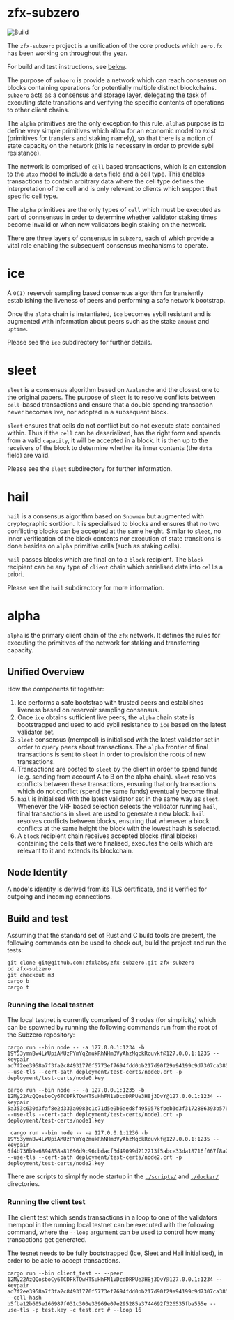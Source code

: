 # zfx-subzero
![Build](https://github.com/zfxlabs/zfx-subzero/actions/workflows/main.yml/badge.svg?branch=main)

The `zfx-subzero` project is a unification of the core products which `zero.fx` has been working on throughout the year.

For build and test instructions, see [below](#build-and-test).

The purpose of `subzero` is provide a network which can reach consensus on blocks containing operations for potentially multiple distinct blockchains. `subzero` acts as a consensus and storage layer, delegating the task of executing state transitions and verifying the specific contents of operations to other client chains.

The `alpha` primitives are the only exception to this rule. `alpha`s purpose is to define very simple primitives which allow for an economic model to exist (primitives for transfers and staking namely), so that there is a notion of state capacity on the network (this is necessary in order to provide sybil resistance).

The network is comprised of `cell` based transactions, which is an extension to the `utxo` model to include a `data` field and a cell type. This enables transactions to contain arbitrary data where the cell type defines the interpretation of the cell and is only relevant to clients which support that specific cell type.

The `alpha` primitives are the only types of `cell` which must be executed as part of connsensus in order to determine whether validator staking times become invalid or when new validators begin staking on the network.

There are three layers of consensus in `subzero`, each of which provide a vital role enabling the subsequent consensus mechanisms to operate.

# ice

A `O(1)` reservoir sampling based consensus algorithm for transiently establishing the liveness of peers and performing a safe network bootstrap.

Once the `alpha` chain is instantiated, `ice` becomes sybil resistant and is augmented with information about peers such as the stake `amount` and `uptime`.

Please see the `ice` subdirectory for further details.

# sleet

`sleet` is a consensus algorithm based on `Avalanche` and the closest one to the original papers. The purpose of `sleet` is to resolve conflicts between `cell`-based transactions and ensure that a double spending transaction never becomes live, nor adopted in a subsequent block.

`sleet` ensures that cells do not conflict but do not execute state contained within. Thus if the `cell` can be deserialized, has the right form and spends from a valid `capacity`, it will be accepted in a block. It is then up to the receivers of the block to determine whether its inner contents (the `data` field) are valid.

Please see the `sleet` subdirectory for further information.

# hail

`hail` is a consensus algorithm based on `Snowman` but augmented with cryptographic sortition. It is specialised to blocks and ensures that no two conflicting blocks can be accepted at the same height. Similar to `sleet`, no inner verification of the block contents nor execution of state transitions is done besides on `alpha` primitive cells (such as staking cells).

`hail` passes blocks which are final on to a `block` recipient. The `block` recipient can be any type of `client` chain which serialised data into `cell`s a priori.

Please see the `hail` subdirectory for more information.

# alpha

`alpha` is the primary client chain of the `zfx` network. It defines the rules for executing the primitives of the network for staking and transferring capacity.

## Unified Overview

How the components fit together:
1. Ice performs a safe bootstrap with trusted peers and establishes liveness based on reservoir sampling consensus.
2. Once `ice` obtains sufficient live peers, the `alpha` chain state is bootstrapped and used to add sybil resistance to `ice` based on the latest validator set.
3. `sleet` consensus (mempool) is initialised with the latest validator set in order to query peers about transactions. The `alpha` frontier of final transactions is sent to `sleet` in order to provision the roots of new transactions.
4. Transactions are posted to `sleet` by the client in order to spend funds (e.g. sending from account A to B on the alpha chain). `sleet` resolves conflicts between these transactions, ensuring that only transactions which do not conflict (spend the same funds) eventually become final.
5. `hail` is initialised with the latest validator set in the same way as `sleet`. Whenever the VRF based selection selects the validator running `hail`, final transactions in `sleet` are used to generate a new block. `hail` resolves conflicts between blocks, ensuring that whenever a block conflicts at the same height the block with the lowest hash is selected.
6. A `block` recipient chain receives accepted blocks (final blocks) containing the cells that were finalised, executes the cells which are relevant to it and extends its blockchain.

## Node Identity

A node's identity is derived from its TLS certificate, and is verified for outgoing and incoming connections.

## Build and test

Assuming that the standard set of Rust and C build tools are present, the following commands can be used to check out, build the project and run the tests:

```
git clone git@github.com:zfxlabs/zfx-subzero.git zfx-subzero
cd zfx-subzero
git checkout m3
cargo b
cargo t
```

### Running the local testnet

The local testnet is currently comprised of 3 nodes (for simplicity) which can be spawned by running the following commands run from the root of the Subzero repository:

```
cargo run --bin node -- -a 127.0.0.1:1234 -b 19Y53ymnBw4LWUpiAMUzPYmYqZmukRhNHm3VyAhzMqckRcuvkf@127.0.0.1:1235 --keypair ad7f2ee3958a7f3fa2c84931770f5773ef7694fdd0bb217d90f29a94199c9d7307ca3851515c89344639fe6a4077923068d1d7fc6106701213c61d34ef8e9416 --use-tls --cert-path deployment/test-certs/node0.crt -p deployment/test-certs/node0.key

cargo run --bin node -- -a 127.0.0.1:1235 -b 12My22AzQQosboCy6TCDFkTQwHTSuHhFN1VDcdDRPUe3H8j3DvY@127.0.0.1:1234 --keypair 5a353c630d3faf8e2d333a0983c1c71d5e9b6aed8f4959578fbeb3d3f3172886393b576de0ac1fe86a4dd416cf032543ac1bd066eb82585f779f6ce21237c0cd --use-tls --cert-path deployment/test-certs/node1.crt -p deployment/test-certs/node1.key

 cargo run --bin node -- -a 127.0.0.1:1236 -b 19Y53ymnBw4LWUpiAMUzPYmYqZmukRhNHm3VyAhzMqckRcuvkf@127.0.0.1:1235 --keypair 6f4b736b9a6894858a81696d9c96cbdacf3d49099d212213f5abce33da18716f067f8a2b9aeb602cd4163291ebbf39e0e024634f3be19bde4c490465d9095a6b --use-tls --cert-path deployment/test-certs/node2.crt -p deployment/test-certs/node2.key
```

There are scripts to simplify node startup in the [`./scripts/`](deployment/scripts) and [`./docker/`](deployment/docker) directories.

### Running the client test

The client test which sends transactions in a loop to one of the validators mempool in the running local testnet can be executed with the following command, where the `--loop` argument can be used to control how many transactions get generated.

The tesnet needs to be fully bootstrapped (Ice, Sleet and Hail initialised), in order to be able to accept transactions.

```
cargo run --bin client_test -- --peer 12My22AzQQosboCy6TCDFkTQwHTSuHhFN1VDcdDRPUe3H8j3DvY@127.0.0.1:1234 --keypair ad7f2ee3958a7f3fa2c84931770f5773ef7694fdd0bb217d90f29a94199c9d7307ca3851515c89344639fe6a4077923068d1d7fc6106701213c61d34ef8e9416 --cell-hash b5fba12b605e166987f031c300e33969e07e295285a3744692f326535fba555e --use-tls -p test.key -c test.crt # --loop 16
```
